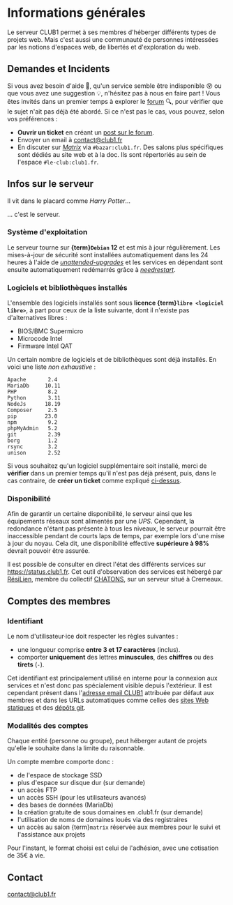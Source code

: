 Informations générales
======================

Le serveur CLUB1 permet à ses membres d'héberger différents types de projets web.
Mais c'est aussi une communauté de personnes intéressées par les notions d'espaces web,
de libertés et d'exploration du web.

Demandes et Incidents
---------------------

Si vous avez besoin d'aide 🛟, qu'un service semble être indisponible 😵
ou que vous avez une suggestion 💡, n'hésitez pas à nous en faire part !
Vous êtes invités dans un premier temps à explorer le [forum](https://forum.club1.fr) 🔍,
pour vérifier que le sujet n'ait pas déjà été abordé.
Si ce n'est pas le cas, vous pouvez, selon vos préférences :

- **Ouvrir un ticket** en créant un [post sur le forum](https://forum.club1.fr/t/tickets).
- Envoyer un email à <contact@club1.fr>
- En discuter sur [_Matrix_](https://club1.fr/matrix/) via `#bazar:club1.fr`.
  Des salons plus spécifiques sont dédiés au site web et à la doc.
  Ils sont répertoriés au sein de l'espace `#le-club:club1.fr`.

Infos sur le serveur
--------------------

Il vit dans le placard comme _Harry Potter_...

... c'est le serveur.



### Système d'exploitation

Le serveur tourne sur **{term}`Debian` 12** et est mis à jour régulièrement.
Les mises-à-jour de sécurité sont installées automatiquement dans les 24 heures
à l'aide de [_unattended-upgrades_](https://wiki.debian.org/fr/unattended-upgrades)
et les services en dépendant sont ensuite automatiquement redémarrés grâce à
[_needrestart_](https://packages.debian.org/fr/stable/needrestart).

### Logiciels et bibliothèques installés

L'ensemble des logiciels installés sont sous **licence {term}`libre <logiciel libre>`**,
à part pour ceux de la liste suivante, dont il n'existe pas d'alternatives libres :

- BIOS/BMC Supermicro
- Microcode Intel
- Firmware Intel QAT

Un certain nombre de logiciels et de bibliothèques sont déjà installés.
En voici une liste _non exhaustive_ :

    Apache       2.4
    MariaDb     10.11
    PHP          8.2
    Python       3.11
    NodeJs      18.19
    Composer     2.5
    pip         23.0
    npm          9.2
    phpMyAdmin   5.2
    git          2.39
    borg         1.2
    rsync        3.2
    unison       2.52

Si vous souhaitez qu'un logiciel supplémentaire soit installé, merci de
**vérifier** dans un premier temps qu'il n'est pas déjà présent, puis, dans
le cas contraire, de **créer un ticket** comme expliqué [ci-dessus](#demandes-et-incidents).

### Disponibilité

Afin de garantir un certaine disponibilité, le serveur ainsi que les équipements
réseaux sont alimentés par une _UPS_. Cependant, la redondance n'étant pas
présente à tous les niveaux, le serveur pourrait être inaccessible pendant
de courts laps de temps, par exemple lors d'une mise à jour du noyau.
Cela dit, une disponibilité effective **supérieure à 98%** devrait pouvoir être
assurée.

Il est possible de consulter en direct l'état des différents services
sur <https://status.club1.fr>.
Cet outil d'observation des services est hébergé par [RésiLien](https://resilien.fr),
membre du collectif [CHATONS](https://www.chatons.org), sur un serveur situé à Cremeaux.

Comptes des membres
-------------------

### Identifiant

Le nom d'utilisateur·ice doit respecter les règles suivantes :

- une longueur comprise **entre 3 et 17 caractères** (inclus).
- comporter **uniquement** des lettres **minuscules**, des **chiffres** ou des **tirets** (`-`).

Cet identifiant est principalement utilisé en interne pour la connexion aux services
et n'est donc pas spécialement visible depuis l'extérieur.
Il est cependant présent dans l'[adresse email CLUB1](/services/email.md) attribuée par défaut aux membres
et dans les URLs automatiques comme celles des [sites Web statiques](../services/web.md#dossier-static)
et des [dépôts git](/services/git.md).

### Modalités des comptes

Chaque entité (personne ou groupe),
peut héberger autant de projets qu'elle le souhaite dans la limite du raisonnable.

Un compte membre comporte donc :

- de l'espace de stockage SSD
- plus d'espace sur disque dur (sur demande)
- un accès FTP
- un accès SSH (pour les utilisateurs avancés)
- des bases de données (MariaDb)
- la création gratuite de sous domaines en .club1.fr (sur demande)
- l'utilisation de noms de domaines loués via des registraires
- un accès au salon {term}`matrix` réservée aux membres pour le suivi et l'assistance aux projets

Pour l'instant, le format choisi est celui de l'adhésion,
avec une cotisation de 35€ à vie.

Contact
-------

<contact@club1.fr>

